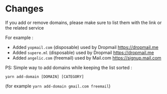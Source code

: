 # Changes

If you add or remove domains, please make sure to list them with the link or the related service

For example :

- Added `yopmail.com` (disposable) used by Dropmail https://dropmail.me
- Added `supere.ml` (disposable) used by Dropmail https://dropmail.me
- Added `angelic.com` (freemail) used by Mail.com https://signup.mail.com

PS: Simple way to add domains while keeping the list sorted :

`yarn add-domain [DOMAIN] [CATEGORY]`

(for example `yarn add-domain gmail.com freemail`)